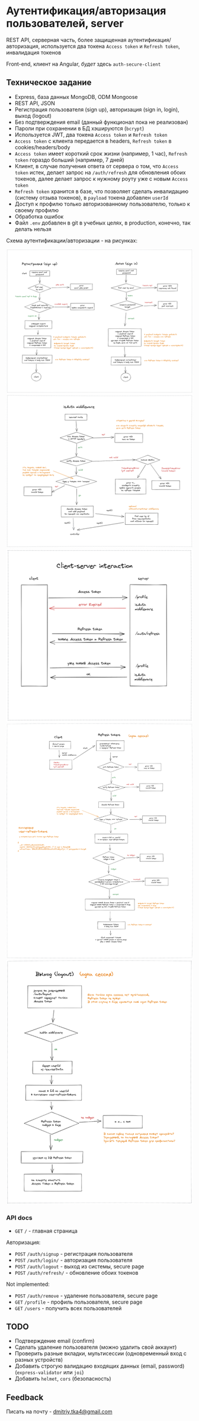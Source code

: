 # Аутентификация/авторизация пользователей, server

REST API, серверная часть, более защищенная аутентификация/авторизация, используется два токена `Access token` и `Refresh token`, инвалидация токенов

Front-end, клиент на Angular, *будет* здесь `auth-secure-client`

## Техническое задание

* Express, база данных MongoDB, ODM Mongoose
* REST API, JSON
* Регистрация пользователя (sign up), авторизация (sign in, login), выход (logout)
* Без подтверждения email (данный функционал пока не реализован)
* Пароли при сохранении в БД хэшируются (`bcrypt`)
* Используется JWT, два токена `Access token` и `Refresh token`
* `Access token` с клиента передается в headers, `Refresh token` в cookies/headers/body
* `Access token` имеет короткий срок жизни (например, 1 час), `Refresh token` гораздо больший (например, 7 дней)
* Клиент, в случае получения ответа от сервера о том, что  `Access token` истек, делает запрос на `/auth/refresh` для обновления обоих токенов, далее делает запрос к нужному роуту уже с новым `Access token`
* `Refresh token` хранится в базе, что позволяет сделать инвалидацию (систему отзыва токенов), в `payload` токена добавлен `userId`
* Доступ к профилю только авторизованному пользователю, только к своему профилю
* Обработка ошибок
* Файл `.env` добавлен в git в учебных целях, в production, конечно, так делать нельзя

Схема аутентификации/авторизации - на рисунках:

![](docs/scheme-secure-1.png)
![](docs/scheme-secure-2.png)
![](docs/scheme-secure-3.png)
![](docs/scheme-secure-4.png)
![](docs/scheme-secure-5.png)

### API docs

* `GET` `/` - главная страница

Авторизация:

* `POST` `/auth/signup` - регистрация пользователя
* `POST` `/auth/login/` - авторизация пользователя
* `POST` `/auth/logout` - выход из системы, secure page
* `POST` `/auth/refresh/` - обновление обоих токенов

Not implemented:

* `POST` `/auth/remove` - удаление пользователя, secure page
* `GET` `/profile` - профиль пользователя, secure page
* `GET` `/users` - получить всех пользователей

## TODO

* Подтверждение email (confirm)
* Сделать удаление пользователя (можно удалить свой аккаунт)
* Проверить разные вкладки, мультисессии (одновременный вход с разных устройств)
* Добавить строгую валидацию входящих данных (email, password) (`express-validator` или `joi`)
* Добавить `helmet`, `cors` (безопасность)

## Feedback

Писать на почту - dmitriy.tka4@gmail.com
